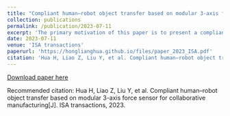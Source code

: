 ```yaml
---
title: "Compliant human–robot object transfer based on modular 3-axis force sensor for collaborative manufacturing"
collection: publications
permalink: /publication/2023-07-11
excerpt: 'The primary motivation of this paper is to present a compliant and cost-effective solution for object transfer between human and robot. The application prospect of this study is robot–human collaboration in manufacturing. To achieve above goals, a novel modular 3-axis force sensor is proposed for the grasping system to achieve interactive force sensing. Compliant object transfer control strategy, which is composed of incremental force control mode and gravity balance control mode, is proposed for object transfer between human and robot. A prototype of underactuated grasping system which is mounted on the proposed modular 3-axis force sensor is fabricated to investigate the effectiveness of the proposed interactive control strategy. Experimental results reveal that the incremental force control mode is suitable for the lighter objects with a higher interactive sensitivity. For transferring heavier objects, the gravity balance control mode is more suitable. In gravity balance control mode, the human hand could achieve a quasi-static equilibrium with the object, and achieve a compliant transfer operation. Due to the above characteristic, the proposed control strategy has the potentials to enhance the object transfer compliance and safety in the human–robot object transfer process.' 
date: 2023-07-11
venue: 'ISA transactions'
paperurl: 'https://honglianghua.github.io/files/paper_2023_ISA.pdf'
citation: 'Hua H, Liao Z, Liu Y, et al. Compliant human–robot object transfer based on modular 3-axis force sensor for collaborative manufacturing[J]. ISA transactions, 2023.'
---
```


[Download paper here](https://honglianghua.github.io/files/paper_2023_ISA.pdf)

Recommended citation: Hua H, Liao Z, Liu Y, et al. Compliant human–robot object transfer based on modular 3-axis force sensor for collaborative manufacturing[J]. ISA transactions, 2023.
